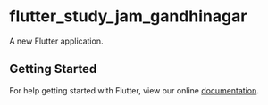 # flutter_study_jam_gandhinagar

A new Flutter application.

## Getting Started

For help getting started with Flutter, view our online
[documentation](https://flutter.io/).
